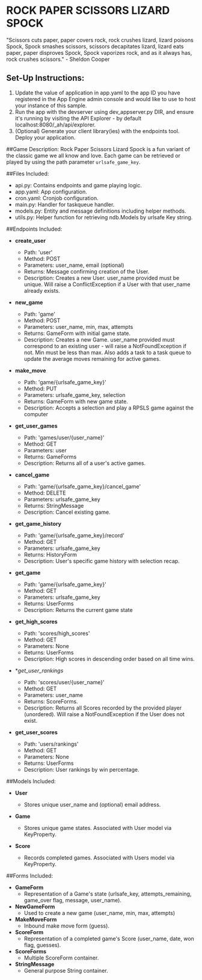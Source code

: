 # ROCK PAPER SCISSORS LIZARD SPOCK

"Scissors cuts paper, paper covers rock, rock crushes lizard, lizard poisons Spock, Spock smashes scissors,
scissors decapitates lizard, lizard eats paper, paper disproves Spock, Spock vaporizes rock, and as it always has,
rock crushes scissors."      - Sheldon Cooper


## Set-Up Instructions:
1.  Update the value of application in app.yaml to the app ID you have registered
 in the App Engine admin console and would like to use to host your instance of this sample.
1.  Run the app with the devserver using dev_appserver.py DIR, and ensure it's
 running by visiting the API Explorer - by default localhost:8080/_ah/api/explorer.
1.  (Optional) Generate your client library(ies) with the endpoints tool.
 Deploy your application.
 
 
 
##Game Description:
Rock Paper Scissors Lizard Spock is a fun variant of the classic game we all know and love.
Each game can be retrieved or played by using the path parameter
`urlsafe_game_key`.

##Files Included:
 - api.py: Contains endpoints and game playing logic.
 - app.yaml: App configuration.
 - cron.yaml: Cronjob configuration.
 - main.py: Handler for taskqueue handler.
 - models.py: Entity and message definitions including helper methods.
 - utils.py: Helper function for retrieving ndb.Models by urlsafe Key string.

##Endpoints Included:
 - **create_user**
    - Path: 'user'
    - Method: POST
    - Parameters: user_name, email (optional)
    - Returns: Message confirming creation of the User.
    - Description: Creates a new User. user_name provided must be unique. Will 
    raise a ConflictException if a User with that user_name already exists.
    
 - **new_game**
    - Path: 'game'
    - Method: POST
    - Parameters: user_name, min, max, attempts
    - Returns: GameForm with initial game state.
    - Description: Creates a new Game. user_name provided must correspond to an
    existing user - will raise a NotFoundException if not. Min must be less than
    max. Also adds a task to a task queue to update the average moves remaining
    for active games.

 - **make_move**
    - Path: 'game/{urlsafe_game_key}'
    - Method: PUT
    - Parameters: urlsafe_game_key, selection
    - Returns: GameForm with new game state.
    - Description: Accepts a selection and play a RPSLS game against the computer
    
 - **get_user_games**
    - Path: 'games/user/{user_name}'
    - Method: GET
    - Parameters: user
    - Returns: GameForms
    - Description: Returns all of a user's active games.
    
 - **cancel_game**
    - Path: 'game/{urlsafe_game_key}/cancel_game'
    - Method: DELETE
    - Parameters: urlsafe_game_key
    - Returns: StringMessage
    - Description: Cancel existing game.

 - **get_game_history**
    - Path: 'game/{urlsafe_game_key}/record'
    - Method: GET
    - Parameters: urlsafe_game_key
    - Returns: HistoryForm
    - Description: User's specific game history with selection recap.

 - **get_game**
    - Path: 'game/{urlsafe_game_key}'
    - Method: GET
    - Parameters: urlsafe_game_key
    - Returns: UserForms
    - Description: Returns the current game state

 - **get_high_scores**
    - Path: 'scores/high_scores'
    - Method: GET
    - Parameters: None
    - Returns: UserForms
    - Description: High scores in descending order based on all time wins.

 - **get_user_rankings*
    - Path: 'scores/user/{user_name}'
    - Method: GET
    - Parameters: user_name
    - Returns: ScoreForms.
    - Description: Returns all Scores recorded by the provided player (unordered).
    Will raise a NotFoundException if the User does not exist.

 - **get_user_scores**
    - Path: 'users/rankings'
    - Method: GET
    - Parameters: None
    - Returns: UserForms
    - Description: User rankings by win percentage.


##Models Included:
 - **User**
    - Stores unique user_name and (optional) email address.
    
 - **Game**
    - Stores unique game states. Associated with User model via KeyProperty.
    
 - **Score**
    - Records completed games. Associated with Users model via KeyProperty.
    
##Forms Included:
 - **GameForm**
    - Representation of a Game's state (urlsafe_key, attempts_remaining,
    game_over flag, message, user_name).
 - **NewGameForm**
    - Used to create a new game (user_name, min, max, attempts)
 - **MakeMoveForm**
    - Inbound make move form (guess).
 - **ScoreForm**
    - Representation of a completed game's Score (user_name, date, won flag,
    guesses).
 - **ScoreForms**
    - Multiple ScoreForm container.
 - **StringMessage**
    - General purpose String container.